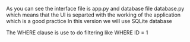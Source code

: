 As you can see the interface file is app.py and database file database.py
which means that the UI is separted with the working of the application which is a good practice
In this version we will use SQLite database

The WHERE clause is use to do filtering like WHERE ID = 1
